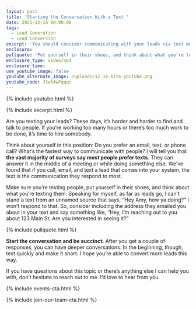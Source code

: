 ```yaml
---
layout: post
title: 'Starting the Conversation With a Text '
date: 2021-12-16 00:00:00
tags:
  - Lead Generation
  - Lead Conversion
excerpt: 'You should consider communicating with your leads via text messages. '
enclosure:
pullquote: 'Put yourself in their shoes, and think about what you’re texting them. '
enclosure_type: video/mp4
enclosure_time:
use_youtube_image: false
youtube_alternate_image: /uploads/12-16-kite-youtube.png
youtube_code: JSwSAwFqqqc
---
```

{% include youtube.html %}

{% include excerpt.html %}

Are you texting your leads? These days, it’s harder and harder to find and talk to people. If you’re working too many hours or there’s too much work to be done, it’s time to hire somebody.

Think about yourself in this position: Do you prefer an email, text, or phone call? What’s the fastest way to communicate with people? I will tell you that **the vast majority of surveys say most people prefer texts**. They can answer it in the middle of a meeting or while doing something else. We’ve found that if you call, email, and text a lead that comes into your system, the text is the communication they respond to most.

Make sure you’re texting people, put yourself in their shoes, and think about what you’re texting them. Speaking for myself, as far as leads go, I can’t stand a text from an unnamed source that says, “Hey Amy, how ya doing?” I won’t respond to that. So, consider including the address they emailed you about in your text and say something like, “Hey, I’m reaching out to you about 123 Main St. Are you interested in seeing it?”

{% include pullquote.html %}

**Start the conversation and be succinct.** After you get a couple of responses, you can have deeper conversations. In the beginning, though, text quickly and make it short. I hope you’re able to convert more leads this way.

If you have questions about this topic or there’s anything else I can help you with, don’t hesitate to reach out to me. I’d love to hear from you.&nbsp;

{% include events-cta.html %}

{% include join-our-team-cta.html %}
